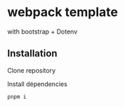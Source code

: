 # webpack template
with bootstrap + Dotenv

## Installation

Clone repository

Install dépendencies

```bash
pnpm i
```
